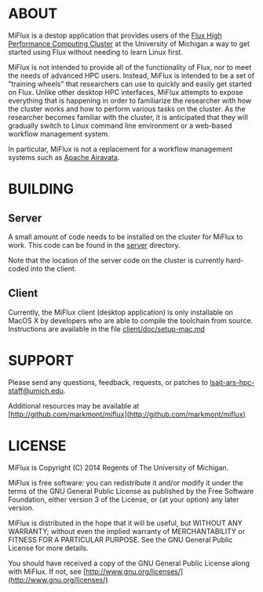 # ABOUT

MiFlux is a destop application that provides users of the [Flux High Performance Computing Cluster](http://arc.research.umich.edu/flux-and-other-hpc-resources/flux/) at the University of Michigan a way to get started using Flux without needing to learn Linux first.

MiFlux is not intended to provide all of the functionality of Flux, nor to meet the needs of advanced HPC users.  Instead, MiFlux is intended to be a set of "training wheels" that researchers can use to quickly and easily get started on Flux.  Unlike other desktop HPC interfaces, MiFlux attempts to expose everything that is happening in order to familiarize the researcher with how the cluster works and how to perform various tasks on the cluster.  As the researcher becomes familiar with the cluster, it is anticipated that they will gradually switch to Linux command line environment or a web-based workflow management system.

In particular, MiFlux is not a replacement for a workflow management systems such as [Apache Airavata](https://airavata.apache.org/).


# BUILDING

## Server

A small amount of code needs to be installed on the cluster for MiFlux to work.  This code can be found in the [server](http://github.com/markmont/miflux/server) directory.

Note that the location of the server code on the cluster is currently hard-coded into the client.


## Client

Currently, the MiFlux client (desktop application) is only installable on MacOS X by developers who are able to compile the toolchain from source.  Instructions are available in the file [client/doc/setup-mac.md](http://github.com/markmont/miflux/client/doc/setup-mac.md)


# SUPPORT

Please send any questions, feedback, requests, or patches to [lsait-ars-hpc-staff@umich.edu](mailto:lsait-ars-hpc-staff@umich.edu).

Additional resources may be available at [http://github.com/markmont/miflux](http://github.com/markmont/miflux)


# LICENSE

MiFlux is Copyright (C) 2014 Regents of The University of Michigan.

MiFlux is free software: you can redistribute it and/or modify it under the terms of the GNU General Public License as published by the Free Software Foundation, either version 3 of the License, or (at your option) any later version.

MiFlux is distributed in the hope that it will be useful, but WITHOUT ANY WARRANTY; without even the implied warranty of MERCHANTABILITY or FITNESS FOR A PARTICULAR PURPOSE. See the GNU General Public License for more details.

You should have received a copy of the GNU General Public License along with MiFlux.  If not, see [http://www.gnu.org/licenses/](http://www.gnu.org/licenses/)

